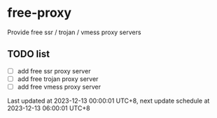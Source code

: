 
# free-proxy
Provide free ssr / trojan / vmess proxy servers


## TODO list
- [ ] add free ssr proxy server
- [ ] add free trojan proxy server
- [ ] add free vmess proxy server

Last updated at 2023-12-13 00:00:01 UTC+8, next update schedule at 2023-12-13 06:00:01 UTC+8

